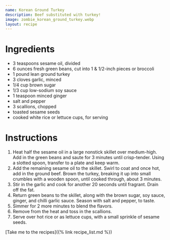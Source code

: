 ```yaml
---
name: Korean Ground Turkey
description: Beef substituted with turkey!
image: zombie_korean_ground_turkey.webp
layout: recipe
---
```


# Ingredients
* 3 teaspoons sesame oil, divided
* 6 ounces fresh green beans, cut into 1 & 1/2-inch pieces or broccoli
* 1 pound lean ground turkey
* 3 cloves garlic, minced
* 1/4 cup brown sugar
* 1/3 cup low-sodium soy sauce
* 1 teaspoon minced ginger
* salt and pepper
* 3 scallions, chopped
* toasted sesame seeds
* cooked white rice or lettuce cups, for serving

# Instructions
1. Heat half the sesame oil in a large nonstick skillet over medium-high. Add in the green
    beans and saute for 3 minutes until crisp-tender. Using a slotted spoon, transfer to a plate 
    and keep warm.
1. Add the remaining sesame oil to the skillet. Swirl to coat and once hot, add in the ground 
    beef. Brown the turkey, breaking it up into small crumbles with a wooden spoon, until cooked through,
    about 3 minutes.
1. Stir in the garlic and cook for another 20 seconds until fragrant. Drain off the fat.
1. Return green beans to the skillet, along with the brown sugar, soy sauce, ginger, and chilli
    garlic sauce. Season with salt and pepper, to taste.
1. Simmer for 2 more minutes to blend the flavors.
1. Remove from the heat and toss in the scallions.
1. Serve over hot rice or as lettuce cups, with a small sprinkle of sesame seeds.

[Take me to the recipes]({% link recipe_list.md %})
